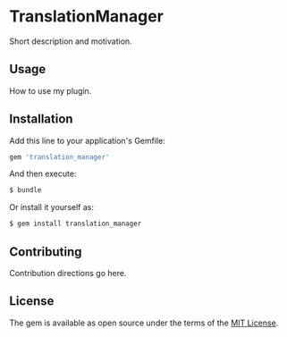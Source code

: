 # TranslationManager
Short description and motivation.

## Usage
How to use my plugin.

## Installation
Add this line to your application's Gemfile:

```ruby
gem 'translation_manager'
```

And then execute:
```bash
$ bundle
```

Or install it yourself as:
```bash
$ gem install translation_manager
```

## Contributing
Contribution directions go here.

## License
The gem is available as open source under the terms of the [MIT License](https://opensource.org/licenses/MIT).
